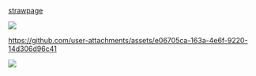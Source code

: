   [strawpage](https://jujutsu.straw.page) 

![](https://media.tenor.com/3Y2AW4PWg9cAAAAi/mystic-messenger-707.gif) 

https://github.com/user-attachments/assets/e06705ca-163a-4e6f-9220-14d306d96c41


![](https://files.catbox.moe/0io1ug.png) 
